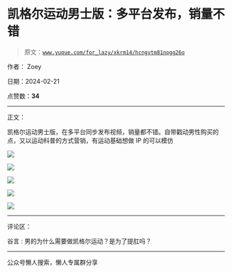# 凯格尔运动男士版：多平台发布，销量不错

> 原文：[`www.yuque.com/for_lazy/xkrm14/hcngvtm81npgg26o`](https://www.yuque.com/for_lazy/xkrm14/hcngvtm81npgg26o)

作者： Zoey

日期：2024-02-21

点赞数：**34**

* * *

正文：

凯格尔运动男士版，在多平台同步发布视频，销量都不错。自带戳动男性购买的点，又以运动科普的方式营销，有运动基础想做 IP 的可以模仿

![](img/22dfb9a7a421b09d01a46398f2653dac.png)

![](img/ed8a448552c21cdfbe3bb029148678af.png)

![](img/5f02940a2eaaaa0d9c1869d3a93276e0.png)

![](img/a643d34c5f3e3ef3cc2d6458fd300e47.png)

![](img/9e0499de58f96b8a603246af0757eeaf.png)

* * *

评论区：

谷言 : 男的为什么需要做凯格尔运动？是为了提肛吗？

* * *

公众号懒人搜索，懒人专属群分享